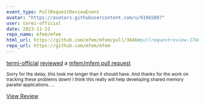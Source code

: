```yaml
---
event_type: PullRequestReviewEvent
avatar: "https://avatars.githubusercontent.com/u/9196588?"
user: termi-official
date: 2023-11-23
repo_name: mfem/mfem
html_url: https://github.com/mfem/mfem/pull/3846#pullrequestreview-1746637495
repo_url: https://github.com/mfem/mfem
---
```


<a href='https://github.com/termi-official' target='_blank'>termi-official</a> <a href='https://github.com/mfem/mfem/pull/3846#pullrequestreview-1746637495' target='_blank'>reviewed</a> a <a href='https://github.com/mfem/mfem/pull/3846' target='_blank'>mfem/mfem pull request</a>

<small>Sorry for the delay, this took me longer than it should have. And thanks for the work on tracking these problems down! I think this really will help developing shared memory parallel applications....</small>

<a href='https://github.com/mfem/mfem/pull/3846#pullrequestreview-1746637495' target='_blank'>View Review</a>